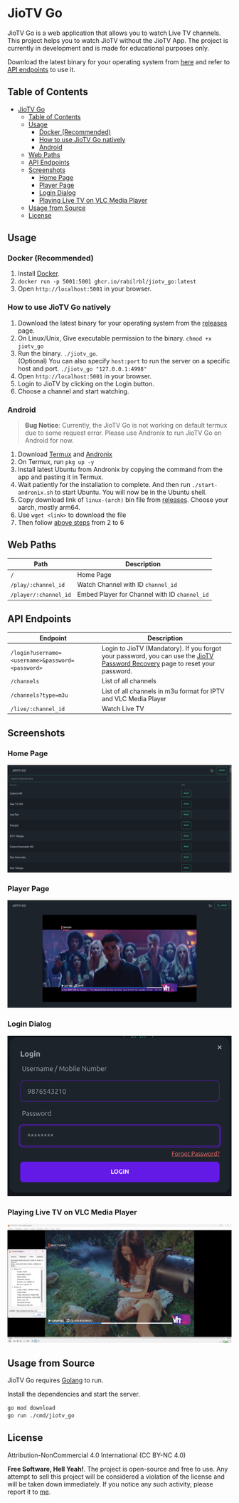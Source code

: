 # JioTV Go

JioTV Go is a web application that allows you to watch Live TV channels. This project helps you to watch JioTV without the JioTV App. The project is currently in development and is made for educational purposes only.

Download the latest binary for your operating system from [here](https://github.com/rabilrbl/jiotv_go/releases/latest) and refer to [API endpoints](#api-endpoints) to use it.

## Table of Contents

- [JioTV Go](#jiotv-go)
  - [Table of Contents](#table-of-contents)
  - [Usage](#usage)
    - [Docker (Recommended)](#docker-recommended)
    - [How to use JioTV Go natively](#how-to-use-jiotv-go-natively)
    - [Android](#android)
  - [Web Paths](#web-paths)
  - [API Endpoints](#api-endpoints)
  - [Screenshots](#screenshots)
    - [Home Page](#home-page)
    - [Player Page](#player-page)
    - [Login Dialog](#login-dialog)
    - [Playing Live TV on VLC Media Player](#playing-live-tv-on-vlc-media-player)
  - [Usage from Source](#usage-from-source)
  - [License](#license)

## Usage

### Docker (Recommended)

1. Install [Docker](https://docs.docker.com/get-docker/).
2. `docker run -p 5001:5001 ghcr.io/rabilrbl/jiotv_go:latest`
3. Open `http://localhost:5001` in your browser.

### How to use JioTV Go natively

1. Download the latest binary for your operating system from the [releases](https://github.com/rabilrbl/jiotv_go/releases/latest) page.
2. On Linux/Unix, Give executable permission to the binary. `chmod +x jiotv_go`
3. Run the binary. `./jiotv_go`. <br />(Optional) You can also specify `host:port` to run the server on a specific host and port. `./jiotv_go "127.0.0.1:4998"`
4. Open `http://localhost:5001` in your browser.
5. Login to JioTV by clicking on the Login button.
6. Choose a channel and start watching.

### Android

> **Bug Notice**: Currently, the JioTV Go is not working on default termux due to some request error. Please use Andronix to run JioTV Go on Android for now.

1. Download [Termux](https://github.com/termux/termux-app/releases/latest) and [Andronix](https://andronix.app/)
2. On Termux, run `pkg up -y` 
3. Install latest Ubuntu from Andronix by copying the command from the app and pasting it in Termux.
4. Wait patiently for the installation to complete. And then run `./start-andronix.sh` to start Ubuntu. You will now be in the Ubuntu shell.
5. Copy download link of `linux-(arch)` bin file from [releases](https://github.com/rabilrbl/jiotv_go/releases/latest). Choose your aarch, mostly arm64.
6. Use `wget <link>` to download the file
7. Then follow [above steps](#how-to-use-jiotv-go) from 2 to 6


## Web Paths

| Path | Description |
| --- | --- |
| `/` | Home Page |
| `/play/:channel_id` | Watch Channel with ID `channel_id` |
| `/player/:channel_id` | Embed Player for Channel with ID `channel_id` |

## API Endpoints

| Endpoint | Description |
| --- | --- |
| `/login?username=<username>&password=<password>` | Login to JioTV (Mandatory). If you forgot your password, you can use the [JioTV Password Recovery](https://www.jio.com/selfcare/signup/forgot-password) page to reset your password. |
| `/channels` | List of all channels |
| `/channels?type=m3u` | List of all channels in m3u format for IPTV and VLC Media Player |
| `/live/:channel_id` | Watch Live TV |

## Screenshots

### Home Page

![Home Page](./assets/home.png)

### Player Page

![Player Page](./assets/player.png)
### Login Dialog

![Login Page](./assets/login.png)

### Playing Live TV on VLC Media Player

![Playing Live TV on VLC Media Player](./assets/image.png)

## Usage from Source

JioTV Go requires [Golang](https://golang.org/) to run.

Install the dependencies and start the server.

```sh
go mod download
go run ./cmd/jiotv_go
```

## License

Attribution-NonCommercial 4.0 International (CC BY-NC 4.0)

**Free Software, Hell Yeah!**. The project is open-source and free to use. Any attempt to sell this project will be considered a violation of the license and will be taken down immediately. If you notice any such activity, please report it to [me](mailto:rabil@rbls.eu.org).
